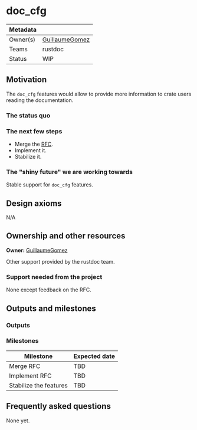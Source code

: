 # doc_cfg

| Metadata |         |
| -------- | ------- |
| Owner(s) | [GuillaumeGomez] |
| Teams    | rustdoc |
| Status | WIP |

[GuillaumeGomez]: https://github.com/GuillaumeGomez

## Motivation

The `doc_cfg` features would allow to provide more information to crate users reading the documentation.

### The status quo

### The next few steps

* Merge the [RFC](https://github.com/rust-lang/rfcs/pull/3631).
* Implement it.
* Stabilize it.

### The "shiny future" we are working towards

Stable support for `doc_cfg` features.

## Design axioms

N/A

## Ownership and other resources

**Owner:** [GuillaumeGomez]

Other support provided by the rustdoc team.

### Support needed from the project

None except feedback on the RFC.

## Outputs and milestones

### Outputs

### Milestones

| Milestone                                                              | Expected date |
| ---------------------------------------------------------------------- | ------------- |
| Merge RFC                                                              | TBD           |
| Implement RFC                                                          | TBD           |
| Stabilize the features                                                 | TBD           |

## Frequently asked questions

None yet.
